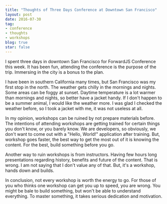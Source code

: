 ```yaml
---
title: "Thoughts of Three Days Conference at Downtown San Francisco"
layout: post
date: 2016-07-30
tag:
- conference
- thoughts
- workshops
blog: true
star: false
---
```


I spent three days in downtown San Francisco for ForwardJS Conference this week. It has been fun, attending the conference is the purpose of the trip. Immersing in the city is a bonus to the plan.

I have been in southern California many times, but San Francisco was my first stop in the north. The weather gets chilly in the mornings and nights. Some areas can be foggy at sunset. Daytime temperature is a lot warmer than mornings and nights, so better have a jacket handy. If I don't happen to be a summer animal, I would like the weather more. I was glad I checked the weather before, so I took a jacket with me, it was not useless at all.

In my opinion, workshops can be ruined by not prepare materials before. The intentions of attending workshops are getting trained for certain things you don't know, or you barely know. We are developers, so obviously, we don't want to come out with a "Hello, World!" application after training. But, workshop goes faster, the best way to get the most out of it is knowing the content. For the best, build something before you go.

Another way to ruin workshops is from instructors. Having few hours long presentations regarding history, benefits and future of the content. That is wrong. I am not saying that I don't value any of that. But, it's a workshop, hands down and builds.

In conclusion,  not every workshop is worth the energy to go. For those of you who thinks one workshop can get you up to speed, you are wrong. You might be bale to build something, but won't be able to understand everything. To master something, it takes serious dedication and motivation.
